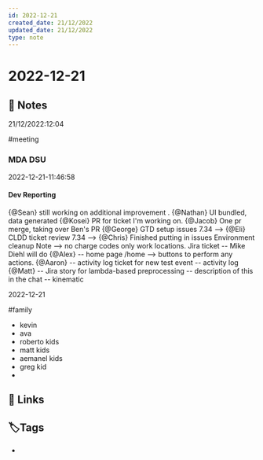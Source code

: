 ```yaml
---
id: 2022-12-21
created_date: 21/12/2022
updated_date: 21/12/2022
type: note
---
```


#  2022-12-21

## 📝 Notes

21/12/2022:12:04

#meeting 
### MDA DSU

2022-12-21-11:46:58

#### Dev Reporting

{@Sean} 
	still working on additional improvement . 
{@Nathan} 
	UI bundled, data generated
{@Kosei} 
	PR for ticket I'm working on. 
{@Jacob} 
	One pr merge, taking over Ben's PR
{@George} 
	GTD setup issues
	7.34 --> 
{@Eli}
	CLDD ticket review
	7.34 --> 
{@Chris}
	Finished putting in issues
	Environment cleanup
	Note --> no charge codes only work locations. 
	Jira ticket 
	-- Mike Diehl will do 
{@Alex}
	-- home page /home --> buttons to perform any actions. 
{@Aaron}
	-- activity log ticket for new test event
	-- activity log 
{@Matt}
	-- Jira story for lambda-based preprocessing 
	-- description of this in the chat 
	-- kinematic

2022-12-21

#family 

- kevin
- ava
- roberto kids
- matt kids
- aemanel kids
- greg kid
- 

## 🔗 Links

## **🏷️Tags**

- 
